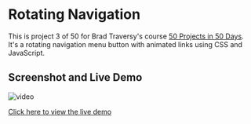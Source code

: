 # Rotating Navigation

This is project 3 of 50 for Brad Traversy's course [50 Projects in 50 Days](https://50projects50days.com/). It's a rotating navigation menu button with animated links using CSS and JavaScript.

## Screenshot and Live Demo

![video](./Screen_Recording.gif)

[Click here to view the live demo](https://sianidan.github.io/Rotating-Navigation/)
